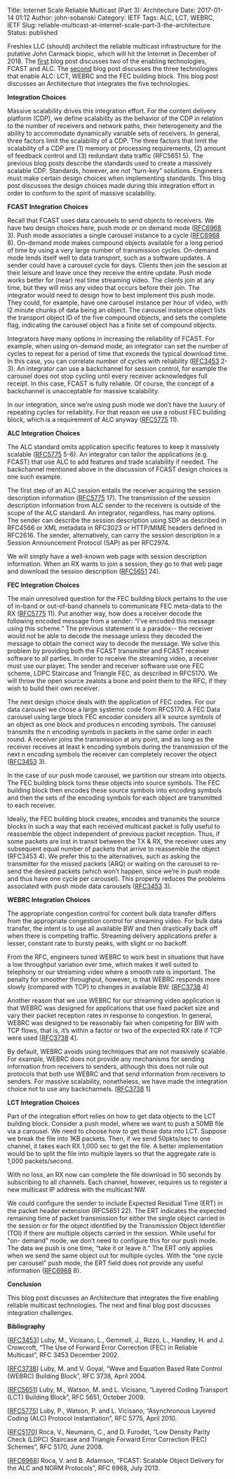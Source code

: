 Title: Internet Scale Reliable Multicast (Part 3): Architecture
Date: 2017-01-14 01:12
Author: john-sobanski
Category: IETF
Tags: ALC, LCT, WEBRC, IETF
Slug: reliable-multicast-at-internet-scale-part-3-the-architecture
Status: published

Freshlex LLC (should) architect the reliable multicast infrastructure for the putative John Carmack biopic, which will hit the Internet in December of 2018. The [first]({filename}/reliable-multicast-at-internet-scale-part-1-fcast-and-alc.md) blog post discusses two of the enabling technologies, FCAST and ALC. The [second]({filename}/reliable-multicast-at-internet-scale-part-2-lct-webrc-and-fec.md) blog post discusses the three technologies that enable ALC: LCT, WEBRC and the FEC building block. This blog post discusses an Architecture that integrates the five technologies.

**Integration Choices**

Massive scalability drives this integration effort. For the content delivery platform (CDP), we define scalability as the behavior of the CDP in relation to the number of receivers and network paths, their heterogeneity and the ability to accommodate dynamically variable sets of receivers. In general, three factors limit the scalability of a CDP. The three factors that limit the scalability of a CDP are (1) memory or processing requirements, (2) amount of feedback control and (3) redundant data traffic (RFC5651 5). The previous blog posts describe the standards used to create a massively scalable CDP. Standards, however, are not “turn-key” solutions. Engineers must make certain design choices when implementing standards. This blog post discusses the design choices made during this integration effort in order to conform to the spirit of massive scalability.

**FCAST Integration Choices**

Recall that FCAST uses data carousels to send objects to receivers. We have two design choices here, push mode or on demand mode ([RFC6968](https://www.rfc-editor.org/rfc/rfc6968) 3). Push mode associates a single carousel instance to a cycle ([RFC6968](https://www.rfc-editor.org/rfc/rfc6968) 8). On-demand mode makes compound objects available for a long period of time by using a very large number of transmission cycles. On-demand mode lends itself well to data transport, such as a software updates. A sender could have a carousel cycle for days. Clients then join the session at their leisure and leave once they receive the entire update. Push mode works better for (near) real time streaming video. The clients join at any time, but they will miss any video that occurs before their join. The integrator would need to design how to best implement this push mode. They could, for example, have one carousel instance per hour of video, with l2 minute chunks of data being an object. The carousel instance object lists the transport object ID of the five compound objects, and sets the complete flag, indicating the carousel object has a finite set of compound objects.

Integrators have many options in increasing the reliability of FCAST. For example, when using on-demand mode, an integrator can set the number of cycles to repeat for a period of time that exceeds the typical download time. In this case, you can correlate number of cycles with reliability ([RFC3453](https://www.rfc-editor.org/rfc/rfc3453) 2-3). An integrator can use a backchannel for session control, for example the carousel does not stop cycling until every receiver acknowledges full receipt. In this case, FCAST is fully reliable. Of course, the concept of a backchannel is unacceptable for massive scalability.

In our integration, since we’re using push mode we don’t have the luxury of repeating cycles for reliability. For that reason we use a robust FEC building block, which is a requirement of ALC anyway ([RFC5775](https://www.rfc-editor.org/rfc/rfc5775) 11).

**ALC Integration Choices**

The ALC standard omits application specific features to keep it massively scalable ([RFC5775](https://www.rfc-editor.org/rfc/rfc5775) 5-6). An integrator can tailor the applications (e.g. FCAST) that use ALC to add features and trade scalability if needed. The backchannel mentioned above in the discussion of FCAST design choices is one such example.

The first step of an ALC session entails the receiver acquiring the session description information ([RFC5775](https://www.rfc-editor.org/rfc/rfc5775) 17). The transmission of the session description information from ALC sender to the receivers is outside of the scope of the ALC standard. An integrator, regardless, has many options. The sender can describe the session description using SDP as described in RFC4566 or XML metadata in RFC3023 or HTTP/MIME headers defined in RFC2616. The sender, alternatively, can carry the session description in a Session Announcement Protocol (SAP) as per RFC2974.

We will simply have a well-known web page with session description information. When an RX wants to join a session, they go to that web page and download the session description ([RFC5651](https://www.rfc-editor.org/rfc/rfc5651) 24).

**FEC Integration Choices**

The main unresolved question for the FEC building block pertains to the use of in-band or out-of-band channels to communicate FEC meta-data to the RX ([RFC5775](https://www.rfc-editor.org/rfc/rfc5775) 11). Put another way, how does a receiver decode the following encoded message from a sender: “I’ve encoded this message using this scheme.” The previous statement is a paradox-- the receiver would not be able to decode the message unless they decoded the message to obtain the correct way to decode the message. We solve this problem by providing both the FCAST transmitter and FCAST receiver software to all parties. In order to receive the streaming video, a receiver must use our player. The sender and receiver software use one FEC scheme, LDPC Staircase and Triangle FEC, as described in RFC5170. We will throw the open source zealots a bone and point them to the RFC, if they wish to build their own receiver.

The next design choice deals with the application of FEC codes. For our data carousel we chose a large systemic code from RFC5170. A FEC Data carousel using large block FEC encoder considers all k source symbols of an object as one block and produces n encoding symbols. The carousel transmits the n encoding symbols in packets in the same order in each round. A receiver joins the transmission at any point, and as long as the receiver receives at least k encoding symbols during the transmission of the next n encoding symbols the receiver can completely recover the object ([RFC3453](https://www.ietf.org/rfc/rfc3453.txt) 3).

In the case of our push mode carousel, we partition our stream into objects. The FEC building block turns these objects into source symbols. The FEC building block then encodes these source symbols into encoding symbols and then the sets of the encoding symbols for each object are transmitted to each receiver.

Ideally, the FEC building block creates, encodes and transmits the source blocks in such a way that each received multicast packet is fully useful to reassemble the object independent of previous packet reception. Thus, if some packets are lost in transit between the TX & RX, the receiver uses any subsequent equal number of packets that arrive to reassemble the object (RFC3453 4). We prefer this to the alternatives, such as asking the transmitter for the missed packets (ARQ) or waiting on the carousel to re-send the desired packets (which won’t happen, since we’re in push mode and thus have one cycle per carousel). This property reduces the problems associated with push mode data carousels ([RFC3453](https://www.ietf.org/rfc/rfc3453.txt) 3).

**WEBRC Integration Choices**

The appropriate congestion control for content bulk data transfer differs from the appropriate congestion control for streaming video. For bulk data transfer, the intent is to use all available BW and then drastically back off when there is competing traffic. Streaming delivery applications prefer a lesser, constant rate to bursty peaks, with slight or no backoff.

From the RFC, engineers tuned WEBRC to work best in situations that have a low throughput variation over time, which makes it well suited to telephony or our streaming video where a smooth rate is important. The penalty for smoother throughput, however, is that WEBRC responds more slowly (compared with TCP) to changes in available BW. [[RFC3738](https://www.rfc-editor.org/rfc/rfc3738) 4]

Another reason that we use WEBRC for our streaming video application is that WEBRC was designed for applications that use fixed packet size and vary their packet reception rates in response to congestion. In general, WEBRC was designed to be reasonably fair when competing for BW with TCP flows, that is, it’s within a factor or two of the expected RX rate if TCP were used [[RFC3738](https://www.rfc-editor.org/rfc/rfc3738) 4].

By default, WEBRC avoids using techniques that are not massively scalable. For example, WEBRC does not provide any mechanisms for sending information from receivers to senders, although this does not rule out protocols that both use WEBRC and that send information from receivers to senders. For massive scalability, nonetheless, we have made the integration choice not to use any backchannels. [[RFC3738](https://www.rfc-editor.org/rfc/rfc3738) 1]

**LCT Integration Choices**

Part of the integration effort relies on how to get data objects to the LCT building block. Consider a push model, where we want to push a 50MB file via a carousel. We need to choose how to get those data into LCT. Suppose we break the file into 1KB packets. Then, if we send 50pkts/sec to one channel, it takes each RX 1,000 sec to get the file. A better implementation would be to split the file into multiple layers so that the aggregate rate is 1,000 packets/second.

With no loss, an RX now can complete the file download in 50 seconds by subscribing to all channels. Each channel, however, requires us to register a new multicast IP address with the multicast NW.

We could configure the sender to include Expected Residual Time (ERT) in the packet header extension (RFC5651 22). The ERT indicates the expected remaining time of packet transmission for either the single object carried in the session or for the object identified by the Transmission Object Identifier (TOI) if there are multiple objects carried in the session. While useful for "on- demand" mode, we don’t need to configure this for our push mode. The data we push is one time, “take it or leave it.” The ERT only applies when we send the same object out for multiple cycles. With the “one cycle per carousel” push mode, the ERT field does not provide any useful information ([RFC6968](https://www.rfc-editor.org/rfc/rfc6968) 8).

**Conclusion**

This blog post discusses an Architecture that integrates the five enabling reliable multicast technologies. The next and final blog post discusses integration challenges.

**Bibliography**

[[RFC3453](https://www.ietf.org/rfc/rfc3453.txt)] Luby, M., Vicisano, L., Gemmell, J., Rizzo, L., Handley, H. and J. Crowcroft, “The Use of Forward Error Correction (FEC) in Reliable Multicast”, RFC 3453 December 2002.

[[RFC3738](https://www.rfc-editor.org/rfc/rfc3738)] Luby, M. and V. Goyal, “Wave and Equation Based Rate Control (WEBRC) Building Block”, RFC 3738, April 2004.

[[RFC5651](https://www.rfc-editor.org/rfc/rfc5651)] Luby, M., Watson, M. and L. Vicisano, “Layered Coding Transport (LCT) Building Block”, RFC 5651, October 2009.

[[RFC5775](https://www.rfc-editor.org/rfc/rfc5775)] Luby, P., Watson, P. and L. Vicisano, “Asynchronous Layered Coding (ALC) Protocol Instantiation”, RFC 5775, April 2010.

[[RFC5170](https://www.rfc-editor.org/rfc/rfc5170)] Roca, V., Neumann, C., and D. Furodet, “Low Density Parity Check (LDPC) Staircase and Triangle Forward Error Correction (FEC) Schemes”, RFC 5170, June 2008.

[[RFC6968](https://www.rfc-editor.org/rfc/rfc6968)] Roca, V. and B. Adamson, “FCAST: Scalable Object Delivery for the ALC and NORM Protocols”, RFC 6968, July 2013.
